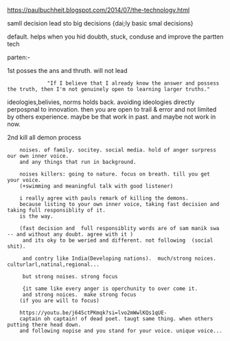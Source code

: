 https://paulbuchheit.blogspot.com/2014/07/the-technology.html

samll decision lead sto big decisions {dai;ly basic smal decisions}

default. helps when you hid doubth, stuck, conduse and improve the partten tech

parten:-

1st posses the ans and thruth. will not lead 
                 
                 "If I believe that I already know the answer and possess the truth, then I'm not genuinely open to learning larger truths."

ideologies,belivies, norms holds back. avoiding ideologies directly perpospnal to innovation. 
then you are open to trail & error and not limited by  others experience. 
maybe be that work in past. and maybe not work in now.




2nd kill all demon process

        noises. of family. socitey. social media. hold of anger surpress our own inner voice.
        and any things that run in background.
        
        noises killers: going to nature. focus on breath. till you get your voice. 
        (+swimming and meaningful talk with good listener)
        
        i really agree with pauls remark of killing the demons.
        because listing to your own inner voice, taking fast decision and taking full responsiblity of it.
        is the way.
        
        (fast decision and  full responsiblity words are of sam manik swa -- and without any doubt. agree with it )
         and its oky to be weried and different. not following  (social shit).

         and contry like India(Developing nations).  much/strong noices. culturlarl,natinal,regional...
         
         but strong noises. strong focus 
         
         {it same like every anger is operchunity to over come it.
         and strong noices.  make strong focus
        (if you are will to focus)
         
        https://youtu.be/j64SctPKmqk?si=lvo2mWwlKQs1qUE-
        captain oh captain! of dead poet. taugt same thing. when others putting there head down. 
        and following nopise and you stand for your voice. unique voice...
        
        








